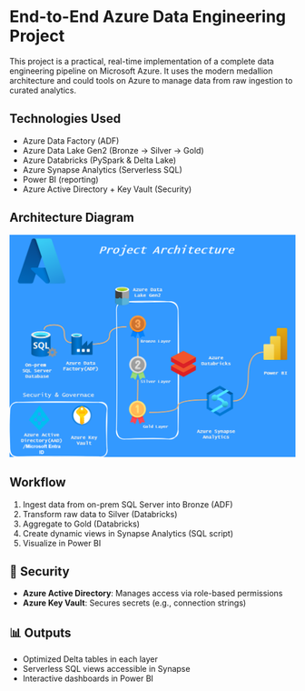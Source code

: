 # End-to-End Azure Data Engineering Project

This project is a practical, real-time implementation of a complete data engineering pipeline on Microsoft Azure. It uses the modern medallion architecture and could tools on Azure to manage data from raw ingestion to curated analytics.

##  Technologies Used
- Azure Data Factory (ADF)
- Azure Data Lake Gen2 (Bronze → Silver → Gold)
- Azure Databricks (PySpark & Delta Lake)
- Azure Synapse Analytics (Serverless SQL)
- Power BI (reporting)
- Azure Active Directory + Key Vault (Security)

## Architecture Diagram

![Data Flow](./projct_archetecture.png)

##  Workflow

1. Ingest data from on-prem SQL Server into Bronze (ADF)
2. Transform raw data to Silver (Databricks)
3. Aggregate to Gold (Databricks)
4. Create dynamic views in Synapse Analytics (SQL script)
5. Visualize in Power BI

## 🔐 Security

- **Azure Active Directory**: Manages access via role-based permissions
- **Azure Key Vault**: Secures secrets (e.g., connection strings)

## 📊 Outputs

- Optimized Delta tables in each layer
- Serverless SQL views accessible in Synapse
- Interactive dashboards in Power BI
